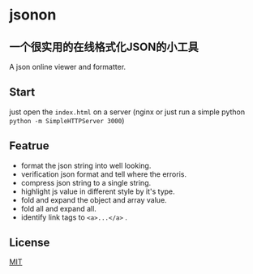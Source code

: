 # jsonon
## 一个很实用的在线格式化JSON的小工具

A json online viewer and formatter.

## Start
just open the `index.html` on a server (nginx or just run a simple python ` python -m SimpleHTTPServer 3000`)


## Featrue
- format the json string into  well looking.
- verification json format and tell where the erroris.
- compress json string to a single string.
- highlight js value in different style by it's type.
- fold and expand the object and array value.
- fold all and expand all.
- identify link tags to `<a>...</a>` .


## License
[MIT](http://opensource.org/licenses/MIT)
